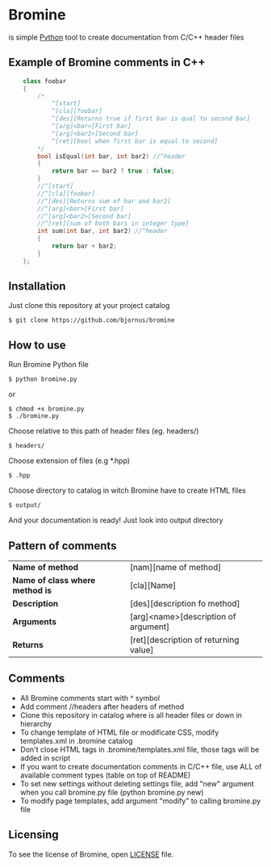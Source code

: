 # Bromine

is simple <a href="https://www.python.org" target="_blank">Python</a> tool to create documentation from C/C++ header files

## Example of Bromine comments in C++
```cpp
    class foobar
    {
        /*
            ^[start]
            ^[cla][foobar]
            ^[des][Returns true if first bar is qual to second bar]
            ^[arg]<bar>[First bar]
            ^[arg]<bar2>[Second bar]
            ^[ret][bool when first bar is equal to second]
        */
        bool isEqual(int bar, int bar2) //^header
        {
            return bar == bar2 ? true : false;
        }
        //^[start]
        //^[cla][foobar]
        //^[des][Returns sum of bar and bar2]
        //^[arg]<bar>[First bar]
        //^[arg]<bar2>[Second bar]
        //^[ret][sum of both bars in integer type]
        int sum(int bar, int bar2) //^header
        {
            return bar + bar2;
        }
    };
```

## Installation
Just clone this repository at your project catalog

    $ git clone https://github.com/bjornus/bromine
  
## How to  use
Run Bromine Python file

    $ python bromine.py

or

    $ chmod +x bromine.py
    $ ./bromine.py
    
Choose relative to this path of header files (eg. headers/)
    
    $ headers/
    
Choose extension of files (e.g *.hpp)
    
    $ .hpp

Choose directory to catalog in witch Bromine have to create HTML files

    $ output/

And your documentation is ready! Just look into output directory

## Pattern of comments
<table>
    <tr>
        <td>
            <b>Name of method</b> 
        </td>
        <td>
            [nam][name of method]
        </td>
   </tr>
   <tr>
        <td>
            <b>Name of class where method is</b> 
        </td>
        <td>
            [cla][Name]
        </td>
    </tr>
    <tr>
        <td>
           <b>Description</b> 
        </td>
        <td>
            [des][description fo method]
        </td>
     </tr>
     <tr>
        <td>
            <b>Arguments</b> 
        </td>
        <td>
            [arg]&lt;name&gt;[description of argument]
        </td>
    </tr>
    <tr>
        <td>
            <b>Returns</b> 
        </td>
        <td>
            [ret][description of returning value]
        </td>
    </tr>
</table>

## Comments
* All Bromine comments start with ^ symbol
* Add comment //headers after headers of method
* Clone this repository in catalog where is all header files or down in hierarchy
* To change template of HTML file or modificate CSS, modify templates.xml in .bromine catalog
* Don't close HTML tags in .bromine/templates.xml file, those tags will be added in script
* If you want to create documentation comments in C/C++ file, use ALL of available comment types (table on top of README)
* To set new settings without deleting settings file, add "new" argument when you call bromine.py file (python bromine.py new)
* To modify page templates, add argument "modify" to calling bromine.py file

## Licensing
To see the license of Bromine, open <a href="https://github.com/bjornus/bromine/blob/master/LICENSE" target="_blank">LICENSE</a> file.

